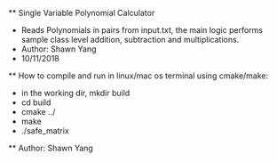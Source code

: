 ** Single Variable Polynomial Calculator
- Reads Polynomials in pairs from input.txt, the main logic performs sample class level addition, subtraction and multiplications.
- Author: Shawn Yang
- 10/11/2018

** How to compile and run in linux/mac os terminal using cmake/make:
 - in the working dir, mkdir build
 - cd build
 - cmake ../
 - make
 - ./safe_matrix

 ** Author: Shawn Yang
